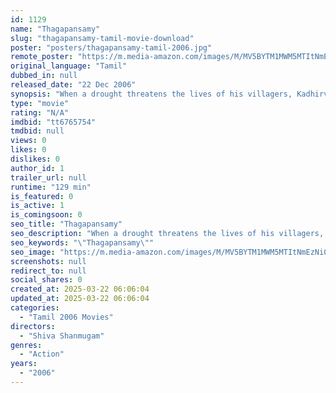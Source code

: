 ```yaml
---
id: 1129
name: "Thagapansamy"
slug: "thagapansamy-tamil-movie-download"
poster: "posters/thagapansamy-tamil-2006.jpg"
remote_poster: "https://m.media-amazon.com/images/M/MV5BYTM1MWM5MTItNmEzNi00MjcwLWJlNzUtNDJhOTQzYmY3NjNkXkEyXkFqcGdeQXVyOTk3NTc2MzE@._V1_SX300.jpg"
original_language: "Tamil"
dubbed_in: null
released_date: "22 Dec 2006"
synopsis: "When a drought threatens the lives of his villagers, Kadhirvel decides to dig a well and hire a renowned digger. Unfortunately, things do not get better for the villagers."
type: "movie"
rating: "N/A"
imdbid: "tt6765754"
tmdbid: null
views: 0
likes: 0
dislikes: 0
author_id: 1
trailer_url: null
runtime: "129 min"
is_featured: 0
is_active: 1
is_comingsoon: 0
seo_title: "Thagapansamy"
seo_description: "When a drought threatens the lives of his villagers, Kadhirvel decides to dig a well and hire a renowned digger. Unfortunately, things do not get better for the villagers."
seo_keywords: "\"Thagapansamy\""
seo_image: "https://m.media-amazon.com/images/M/MV5BYTM1MWM5MTItNmEzNi00MjcwLWJlNzUtNDJhOTQzYmY3NjNkXkEyXkFqcGdeQXVyOTk3NTc2MzE@._V1_SX300.jpg"
screenshots: null
redirect_to: null
social_shares: 0
created_at: 2025-03-22 06:06:04
updated_at: 2025-03-22 06:06:04
categories:
  - "Tamil 2006 Movies"
directors:
  - "Shiva Shanmugam"
genres:
  - "Action"
years:
  - "2006"
---
```

